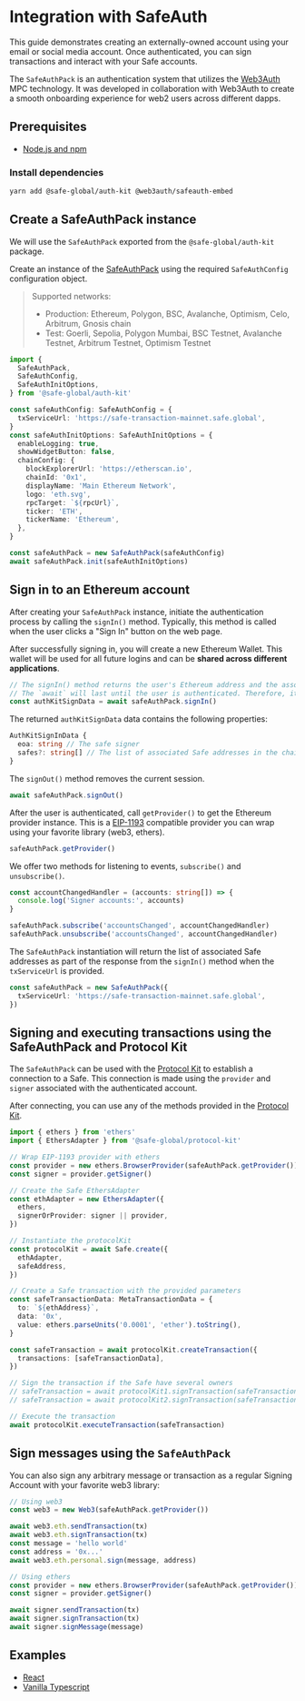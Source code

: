 # Integration with SafeAuth

This guide demonstrates creating an externally-owned account using your email or social media account. Once authenticated, you can sign transactions and interact with your Safe accounts.

The `SafeAuthPack` is an authentication system that utilizes the [Web3Auth](https://web3auth.io) MPC technology. It was developed in collaboration with Web3Auth to create a smooth onboarding experience for web2 users across different dapps.

## Prerequisites

- [Node.js and npm](https://docs.npmjs.com/downloading-and-installing-node-js-and-npm)

### Install dependencies

```bash
yarn add @safe-global/auth-kit @web3auth/safeauth-embed
```

## Create a SafeAuthPack instance

We will use the `SafeAuthPack` exported from the `@safe-global/auth-kit` package.

Create an instance of the [SafeAuthPack](https://github.com/safe-global/safe-core-sdk/tree/main/packages/auth-kit/src/packs/safe-auth/SafeAuthPack.ts) using the required `SafeAuthConfig` configuration object.

> Supported networks:
>
> - Production: Ethereum, Polygon, BSC, Avalanche, Optimism, Celo, Arbitrum, Gnosis chain
> - Test: Goerli, Sepolia, Polygon Mumbai, BSC Testnet, Avalanche Testnet, Arbitrum Testnet, Optimism Testnet

```typescript
import {
  SafeAuthPack,
  SafeAuthConfig,
  SafeAuthInitOptions,
} from '@safe-global/auth-kit'

const safeAuthConfig: SafeAuthConfig = {
  txServiceUrl: 'https://safe-transaction-mainnet.safe.global',
}
const safeAuthInitOptions: SafeAuthInitOptions = {
  enableLogging: true,
  showWidgetButton: false,
  chainConfig: {
    blockExplorerUrl: 'https://etherscan.io',
    chainId: '0x1',
    displayName: 'Main Ethereum Network',
    logo: 'eth.svg',
    rpcTarget: `${rpcUrl}`,
    ticker: 'ETH',
    tickerName: 'Ethereum',
  },
}

const safeAuthPack = new SafeAuthPack(safeAuthConfig)
await safeAuthPack.init(safeAuthInitOptions)
```

## Sign in to an Ethereum account

After creating your `SafeAuthPack` instance, initiate the authentication process by calling the `signIn()` method. Typically, this method is called when the user clicks a "Sign In" button on the web page.

After successfully signing in, you will create a new Ethereum Wallet. This wallet will be used for all future logins and can be **shared across different applications**.

```typescript
// The signIn() method returns the user's Ethereum address and the associated Safe addresses
// The `await` will last until the user is authenticated. Therefore, it will be active while the authentication popup is being displayed.
const authKitSignData = await safeAuthPack.signIn()
```

The returned `authKitSignData` data contains the following properties:

```typescript
AuthKitSignInData {
  eoa: string // The safe signer
  safes?: string[] // The list of associated Safe addresses in the chain
}
```

The `signOut()` method removes the current session.

```typescript
await safeAuthPack.signOut()
```

After the user is authenticated, call `getProvider()` to get the Ethereum provider instance. This is a [EIP-1193](https://eips.ethereum.org/EIPS/eip-1193) compatible provider you can wrap using your favorite library (web3, ethers).

```typescript
safeAuthPack.getProvider()
```

We offer two methods for listening to events, `subscribe()` and `unsubscribe()`.

```typescript
const accountChangedHandler = (accounts: string[]) => {
  console.log('Signer accounts:', accounts)
}

safeAuthPack.subscribe('accountsChanged', accountChangedHandler)
safeAuthPack.unsubscribe('accountsChanged', accountChangedHandler)
```

The `SafeAuthPack` instantiation will return the list of associated Safe addresses as part of the response from the `signIn()` method when the `txServiceUrl` is provided.

```typescript
const safeAuthPack = new SafeAuthPack({
  txServiceUrl: 'https://safe-transaction-mainnet.safe.global',
})
```

## Signing and executing transactions using the SafeAuthPack and Protocol Kit

The `SafeAuthPack` can be used with the [Protocol Kit](../../protocol-kit/README.md) to establish a connection to a Safe. This connection is made using the `provider` and `signer` associated with the authenticated account.

After connecting, you can use any of the methods provided in the [Protocol Kit](https://github.com/safe-global/safe-core-sdk/tree/main/packages/protocol-kit#sdk-api).

```typescript
import { ethers } from 'ethers'
import { EthersAdapter } from '@safe-global/protocol-kit'

// Wrap EIP-1193 provider with ethers
const provider = new ethers.BrowserProvider(safeAuthPack.getProvider())
const signer = provider.getSigner()

// Create the Safe EthersAdapter
const ethAdapter = new EthersAdapter({
  ethers,
  signerOrProvider: signer || provider,
})

// Instantiate the protocolKit
const protocolKit = await Safe.create({
  ethAdapter,
  safeAddress,
})

// Create a Safe transaction with the provided parameters
const safeTransactionData: MetaTransactionData = {
  to: `${ethAddress}`,
  data: '0x',
  value: ethers.parseUnits('0.0001', 'ether').toString(),
}

const safeTransaction = await protocolKit.createTransaction({
  transactions: [safeTransactionData],
})

// Sign the transaction if the Safe have several owners
// safeTransaction = await protocolKit1.signTransaction(safeTransaction)
// safeTransaction = await protocolKit2.signTransaction(safeTransaction)

// Execute the transaction
await protocolKit.executeTransaction(safeTransaction)
```

## Sign messages using the `SafeAuthPack`

You can also sign any arbitrary message or transaction as a regular Signing Account with your favorite web3 library:

```typescript
// Using web3
const web3 = new Web3(safeAuthPack.getProvider())

await web3.eth.sendTransaction(tx)
await web3.eth.signTransaction(tx)
const message = 'hello world'
const address = '0x...'
await web3.eth.personal.sign(message, address)

// Using ethers
const provider = new ethers.BrowserProvider(safeAuthPack.getProvider())
const signer = provider.getSigner()

await signer.sendTransaction(tx)
await signer.signTransaction(tx)
await signer.signMessage(message)
```

## Examples

- [React](https://github.com/safe-global/safe-core-sdk/blob/main/packages/auth-kit/example/src/App.tsx)
- [Vanilla Typescript](https://github.com/5afe/safe-auth)
